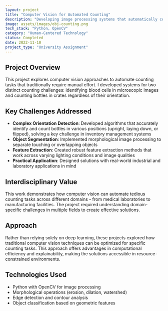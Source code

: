 ```yaml
---
layout: project
title: "Computer Vision for Automated Counting"
description: "Developing image processing systems that automatically count objects in different orientations and environments."
image: assets/images/obj-counting.png
tech_stack: "Python, OpenCV"
category: "Human-Centered Technology"
status: Completed
date: 2022-11-10
project_type: "University Assignment"
---
```


## Project Overview

This project explores computer vision approaches to automate counting tasks that traditionally require manual effort. I developed systems for two distinct counting challenges: identifying blood cells in microscopic images and counting bottles in crates regardless of their orientation.

## Key Challenges Addressed

- **Complex Orientation Detection**: Developed algorithms that accurately identify and count bottles in various positions (upright, laying down, or flipped), solving a key challenge in inventory management systems
- **Object Segmentation**: Implemented morphological image processing to separate touching or overlapping objects
- **Feature Extraction**: Created robust feature extraction methods that work across varying lighting conditions and image qualities
- **Practical Application**: Designed solutions with real-world industrial and laboratory applications in mind

## Interdisciplinary Value

This work demonstrates how computer vision can automate tedious counting tasks across different domains - from medical laboratories to manufacturing facilities. The project required understanding domain-specific challenges in multiple fields to create effective solutions.

## Approach

Rather than relying solely on deep learning, these projects explored how traditional computer vision techniques can be optimized for specific counting tasks. This approach offers advantages in computational efficiency and explainability, making the solutions accessible in resource-constrained environments.

## Technologies Used

- Python with OpenCV for image processing
- Morphological operations (erosion, dilation, watershed)
- Edge detection and contour analysis
- Object classification based on geometric features